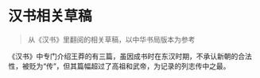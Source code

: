 # 汉书相关草稿

> 从《汉书》里翻阅的相关草稿，以中华书局版本为参考

《汉书》中专门介绍王莽的有三篇，虽因成书时在东汉时期，不承认新朝的合法性，被贬为“传”，但其篇幅超过了高祖和武帝，为记录的列志传中之最。